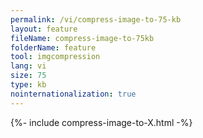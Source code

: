```yaml
---
permalink: /vi/compress-image-to-75-kb
layout: feature
fileName: compress-image-to-75kb
folderName: feature
tool: imgcompression
lang: vi
size: 75
type: kb
nointernationalization: true
---
```

{%- include compress-image-to-X.html -%}       
